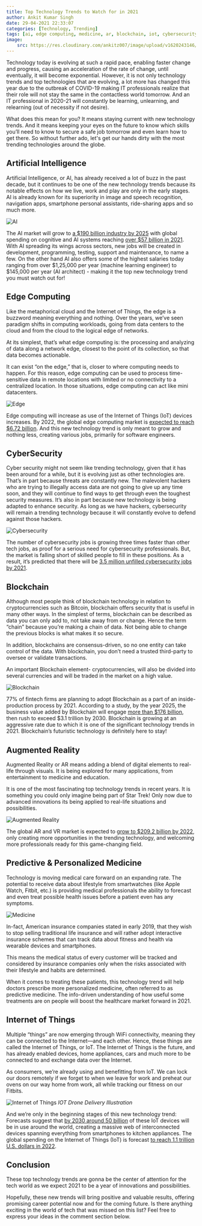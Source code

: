 ```yaml
---
title: Top Technology Trends to Watch for in 2021
author: Ankit Kumar Singh
date: 29-04-2021 22:33:07
categories: [Technology, Trending]
tags: [ai, edge computing, medicine, ar, blockchain, iot, cybersecurity]
image:
    src: https://res.cloudinary.com/ankitz007/image/upload/v1620243146/Top%20Technology%20Trends%20to%20Watch%20for%20in%202021/banner_ujabt2.webp
---
```

Technology today is evolving at such a rapid pace, enabling faster change and progress, causing an acceleration of the rate of change, until eventually, it will become exponential. However, it is not only technology trends and top technologies that are evolving, a lot more has changed this year due to the outbreak of COVID-19 making IT professionals realize that their role will not stay the same in the contactless world tomorrow. And an IT professional in 2020-21 will constantly be learning, unlearning, and relearning (out of necessity if not desire).  

What does this mean for you? It means staying current with new technology trends. And it means keeping your eyes on the future to know which skills you’ll need to know to secure a safe job tomorrow and even learn how to get there. So without further ado, let's get our hands dirty with the most trending technologies around the globe.  

## Artificial Intelligence

Artificial Intelligence, or AI, has already received a lot of buzz in the past decade, but it continues to be one of the new technology trends because its notable effects on how we live, work and play are only in the early stages. AI is already known for its superiority in image and speech recognition, navigation apps, smartphone personal assistants, ride-sharing apps and so much more.

![AI](https://res.cloudinary.com/ankitz007/image/upload/v1620243145/Top%20Technology%20Trends%20to%20Watch%20for%20in%202021/ai_zdxga0.webp)

The AI market will grow to [a $190 billion industry by 2025](https://www.marketsandmarkets.com/Market-Reports/artificial-intelligence-market-74851580.html) with global spending on cognitive and AI systems reaching [over $57 billion in 2021](https://www.idc.com/itexecutive/research/topics/ai). With AI spreading its wings across sectors, new jobs will be created in development, programming, testing, support and maintenance, to name a few. On the other hand AI also offers some of the highest salaries today ranging from over $1,25,000 per year (machine learning engineer) to $145,000 per year (AI architect) - making it the top new technology trend you must watch out for!  


## Edge Computing

Like the metaphorical cloud and the Internet of Things, the edge is a buzzword meaning everything and nothing. Over the years, we’ve seen paradigm shifts in computing workloads, going from data centers to the cloud and from the cloud to the logical edge of networks.

At its simplest, that’s what edge computing is: the processing and analyzing of data along a network edge, closest to the point of its collection, so that data becomes actionable.

It can exist “on the edge,” that is, closer to where computing needs to happen. For this reason, edge computing can be used to process time-sensitive data in remote locations with limited or no connectivity to a centralized location. In those situations, edge computing can act like mini datacenters.  

![Edge](https://res.cloudinary.com/ankitz007/image/upload/v1620243146/Top%20Technology%20Trends%20to%20Watch%20for%20in%202021/edgecomputing_kc3h1k.webp)

Edge computing will increase as use of the Internet of Things (IoT) devices increases. By 2022, the global edge computing market is [expected to reach $6.72 billion](https://www.linkedin.com/pulse/cloud-edge-computing-stats-you-need-know-2018-david-ricketts/). And this new technology trend is only meant to grow and nothing less, creating various jobs, primarily for software engineers.  


## CyberSecurity

Cyber security might not seem like trending technology, given that it has been around for a while, but it is evolving just as other technologies are. That’s in part because threats are constantly new. The malevolent hackers who are trying to illegally access data are not going to give up any time soon, and they will continue to find ways to get through even the toughest security measures. It’s also in part because new technology is being adapted to enhance security. As long as we have hackers, cybersecurity will remain a trending technology because it will constantly evolve to defend against those hackers.

![Cybersecurity](https://res.cloudinary.com/ankitz007/image/upload/v1620243146/Top%20Technology%20Trends%20to%20Watch%20for%20in%202021/cybersecurity_mwc6wb.webp)

The number of cybersecurity jobs is growing three times faster than other tech jobs, as proof for a serious need for cybersecurity professionals. But, the market is falling short of skilled people to fill in these positions. As a result, it’s predicted that there will be [3.5 million unfilled cybersecurity jobs by 2021](https://www.forbes.com/sites/forbestechcouncil/2018/08/09/the-cybersecurity-talent-gap-is-an-industry-crisis/#3f5c78aca6b3).  


## Blockchain

Although most people think of blockchain technology in relation to cryptocurrencies such as Bitcoin, blockchain offers security that is useful in many other ways. In the simplest of terms, blockchain can be described as data you can only add to, not take away from or change. Hence the term “chain” because you’re making a chain of data. Not being able to change the previous blocks is what makes it so secure. 

In addition, blockchains are consensus-driven, so no one entity can take control of the data. With blockchain, you don’t need a trusted third-party to oversee or validate transactions.

An important Blockchain element- cryptocurrencies, will also be divided into several currencies and will be traded in the market on a high value.

![Blockchain](https://res.cloudinary.com/ankitz007/image/upload/v1620243146/Top%20Technology%20Trends%20to%20Watch%20for%20in%202021/blockchain_gk3xxh.webp)

77% of fintech firms are planning to adopt Blockchain as a part of an inside-production process by 2021.
According to a study, by the year 2025, the business value added by Blockchain will engage [more than $176 billion](https://puresoftware.com/the-4-biggest-technology-trends-to-watch-in-2020/), then rush to exceed $3.1 trillion by 2030.
Blockchain is growing at an aggressive rate due to which it is one of the significant technology trends in 2021. Blockchain’s futuristic technology is definitely here to stay!


## Augmented Reality

Augmented Reality or AR means adding a blend of digital elements to real-life through visuals. It is being explored for many applications, from entertainment to medicine and education.

It is one of the most fascinating top technology trends in recent years. It is something you could only imagine being part of Star Trek! Only now due to advanced innovations its being applied to real-life situations and possibilities.

![Augmented Reality](https://res.cloudinary.com/ankitz007/image/upload/v1620243146/Top%20Technology%20Trends%20to%20Watch%20for%20in%202021/augmentedreality_hks5kc.webp)

The global AR and VR market is expected to [grow to $209.2 billion by 2022](https://techjury.net/blog/virtual-reality-statistics/#gref), only creating more opportunities in the trending technology, and welcoming more professionals ready for this game-changing field.

## Predictive & Personalized Medicine

Technology is moving medical care forward on an expanding rate. The potential to receive data about lifestyle from smartwatches (like Apple Watch, Fitbit, etc.) is providing medical professionals the ability to forecast and even treat possible health issues before a patient even has any symptoms.

![Medicine](https://res.cloudinary.com/ankitz007/image/upload/v1620243147/Top%20Technology%20Trends%20to%20Watch%20for%20in%202021/medicine_nwarck.webp)

In-fact, American insurance companies stated in early 2019, that they wish to stop selling traditional life insurance and will rather adopt interactive insurance schemes that can track data about fitness and health via wearable devices and smartphones.

This means the medical status of every customer will be tracked and considered by insurance companies only when the risks associated with their lifestyle and habits are determined.

When it comes to treating these patients, this technology trend will help doctors prescribe more personalized medicine, often referred to as predictive medicine. The info-driven understanding of how useful some treatments are on people will boost the healthcare market forward in 2021.

## Internet of Things

Multiple “things” are now emerging through WiFi connectivity, meaning they can be connected to the Internet—and each other. Hence, these things are called the Internet of Things, or IoT. The Internet of Things is the future, and has already enabled devices, home appliances, cars and much more to be connected to and exchange data over the Internet.

As consumers, we’re already using and benefitting from IoT. We can lock our doors remotely if we forget to when we leave for work and preheat our ovens on our way home from work, all while tracking our fitness on our Fitbits.

![Internet of Things](https://res.cloudinary.com/ankitz007/image/upload/v1620243146/Top%20Technology%20Trends%20to%20Watch%20for%20in%202021/iot_nefcpl.webp)
_IOT Drone Delivery Illustration_

And we’re only in the beginning stages of this new technology trend: Forecasts suggest that [by 2030 around 50 billion](https://www.statista.com/statistics/802690/worldwide-connected-devices-by-access-technology/) of these IoT devices will be in use around the world, creating a massive web of interconnected devices spanning everything from smartphones to kitchen appliances. The global spending on the Internet of Things (IoT) is forecast [to reach 1.1 trillion U.S. dollars in 2022](https://www.statista.com/statistics/668996/worldwide-expenditures-for-the-internet-of-things/). 


## Conclusion

These top technology trends are gonna be the center of attention for the tech world as we expect 2021 to be a year of innovations and possibilities.

Hopefully, these new trends will bring positive and valuable results, offering promising career potential now and for the coming future. Is there anything exciting in the world of tech that was missed on this list? Feel free to express your ideas in the comment section below.